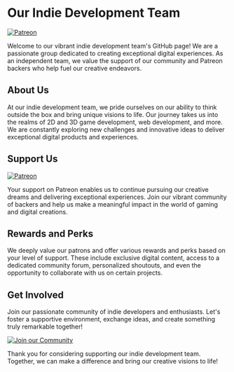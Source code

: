 # Our Indie Development Team

[![Patreon](https://img.shields.io/badge/Support%20Us%20on-Patreon-orange.svg)](https://www.patreon.com/yourpatreonlink)

Welcome to our vibrant indie development team's GitHub page! We are a passionate group dedicated to creating exceptional digital experiences. As an independent team, we value the support of our community and Patreon backers who help fuel our creative endeavors.

## About Us
At our indie development team, we pride ourselves on our ability to think outside the box and bring unique visions to life. Our journey takes us into the realms of 2D and 3D game development, web development, and more. We are constantly exploring new challenges and innovative ideas to deliver exceptional digital products and experiences.

## Support Us
[![Patreon](https://img.shields.io/badge/Support%20Us%20on-Patreon-orange.svg)](https://www.patreon.com/yourpatreonlink)

Your support on Patreon enables us to continue pursuing our creative dreams and delivering exceptional experiences. Join our vibrant community of backers and help us make a meaningful impact in the world of gaming and digital creations.

## Rewards and Perks
We deeply value our patrons and offer various rewards and perks based on your level of support. These include exclusive digital content, access to a dedicated community forum, personalized shoutouts, and even the opportunity to collaborate with us on certain projects.

## Get Involved
Join our passionate community of indie developers and enthusiasts. Let's foster a supportive environment, exchange ideas, and create something truly remarkable together!

[![Join our Community](https://img.shields.io/badge/Join%20the%20Community-Get%20Involved-blue.svg)](https://www.patreon.com/yourpatreonlink)

Thank you for considering supporting our indie development team. Together, we can make a difference and bring our creative visions to life!
